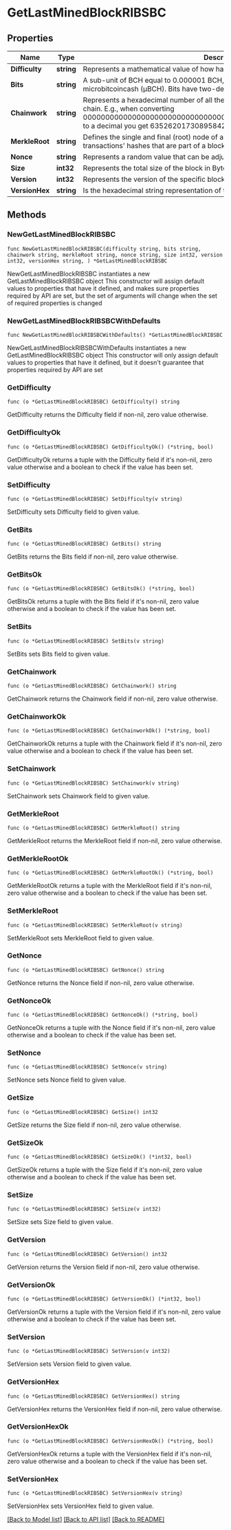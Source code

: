 # GetLastMinedBlockRIBSBC

## Properties

Name | Type | Description | Notes
------------ | ------------- | ------------- | -------------
**Difficulty** | **string** | Represents a mathematical value of how hard it is to find a valid hash for this block. | 
**Bits** | **string** | A sub-unit of BCH equal to 0.000001 BCH, or 100 Satoshi, and is the same as microbitcoincash (μBCH). Bits have two-decimal precision. | 
**Chainwork** | **string** | Represents a hexadecimal number of all the hashes necessary to produce the current chain. E.g., when converting 0000000000000000000000000000000000000000000086859f7a841475b236fd to a decimal you get 635262017308958427068157 hashes, or 635262 exahashes. | 
**MerkleRoot** | **string** | Defines the single and final (root) node of a Merkle tree. It is the combined hash of all transactions&#39; hashes that are part of a blockchain block. | 
**Nonce** | **string** | Represents a random value that can be adjusted to satisfy the proof of work | 
**Size** | **int32** | Represents the total size of the block in Bytes. | 
**Version** | **int32** | Represents the version of the specific block on the blockchain. | 
**VersionHex** | **string** | Is the hexadecimal string representation of the block&#39;s version. | 

## Methods

### NewGetLastMinedBlockRIBSBC

`func NewGetLastMinedBlockRIBSBC(difficulty string, bits string, chainwork string, merkleRoot string, nonce string, size int32, version int32, versionHex string, ) *GetLastMinedBlockRIBSBC`

NewGetLastMinedBlockRIBSBC instantiates a new GetLastMinedBlockRIBSBC object
This constructor will assign default values to properties that have it defined,
and makes sure properties required by API are set, but the set of arguments
will change when the set of required properties is changed

### NewGetLastMinedBlockRIBSBCWithDefaults

`func NewGetLastMinedBlockRIBSBCWithDefaults() *GetLastMinedBlockRIBSBC`

NewGetLastMinedBlockRIBSBCWithDefaults instantiates a new GetLastMinedBlockRIBSBC object
This constructor will only assign default values to properties that have it defined,
but it doesn't guarantee that properties required by API are set

### GetDifficulty

`func (o *GetLastMinedBlockRIBSBC) GetDifficulty() string`

GetDifficulty returns the Difficulty field if non-nil, zero value otherwise.

### GetDifficultyOk

`func (o *GetLastMinedBlockRIBSBC) GetDifficultyOk() (*string, bool)`

GetDifficultyOk returns a tuple with the Difficulty field if it's non-nil, zero value otherwise
and a boolean to check if the value has been set.

### SetDifficulty

`func (o *GetLastMinedBlockRIBSBC) SetDifficulty(v string)`

SetDifficulty sets Difficulty field to given value.


### GetBits

`func (o *GetLastMinedBlockRIBSBC) GetBits() string`

GetBits returns the Bits field if non-nil, zero value otherwise.

### GetBitsOk

`func (o *GetLastMinedBlockRIBSBC) GetBitsOk() (*string, bool)`

GetBitsOk returns a tuple with the Bits field if it's non-nil, zero value otherwise
and a boolean to check if the value has been set.

### SetBits

`func (o *GetLastMinedBlockRIBSBC) SetBits(v string)`

SetBits sets Bits field to given value.


### GetChainwork

`func (o *GetLastMinedBlockRIBSBC) GetChainwork() string`

GetChainwork returns the Chainwork field if non-nil, zero value otherwise.

### GetChainworkOk

`func (o *GetLastMinedBlockRIBSBC) GetChainworkOk() (*string, bool)`

GetChainworkOk returns a tuple with the Chainwork field if it's non-nil, zero value otherwise
and a boolean to check if the value has been set.

### SetChainwork

`func (o *GetLastMinedBlockRIBSBC) SetChainwork(v string)`

SetChainwork sets Chainwork field to given value.


### GetMerkleRoot

`func (o *GetLastMinedBlockRIBSBC) GetMerkleRoot() string`

GetMerkleRoot returns the MerkleRoot field if non-nil, zero value otherwise.

### GetMerkleRootOk

`func (o *GetLastMinedBlockRIBSBC) GetMerkleRootOk() (*string, bool)`

GetMerkleRootOk returns a tuple with the MerkleRoot field if it's non-nil, zero value otherwise
and a boolean to check if the value has been set.

### SetMerkleRoot

`func (o *GetLastMinedBlockRIBSBC) SetMerkleRoot(v string)`

SetMerkleRoot sets MerkleRoot field to given value.


### GetNonce

`func (o *GetLastMinedBlockRIBSBC) GetNonce() string`

GetNonce returns the Nonce field if non-nil, zero value otherwise.

### GetNonceOk

`func (o *GetLastMinedBlockRIBSBC) GetNonceOk() (*string, bool)`

GetNonceOk returns a tuple with the Nonce field if it's non-nil, zero value otherwise
and a boolean to check if the value has been set.

### SetNonce

`func (o *GetLastMinedBlockRIBSBC) SetNonce(v string)`

SetNonce sets Nonce field to given value.


### GetSize

`func (o *GetLastMinedBlockRIBSBC) GetSize() int32`

GetSize returns the Size field if non-nil, zero value otherwise.

### GetSizeOk

`func (o *GetLastMinedBlockRIBSBC) GetSizeOk() (*int32, bool)`

GetSizeOk returns a tuple with the Size field if it's non-nil, zero value otherwise
and a boolean to check if the value has been set.

### SetSize

`func (o *GetLastMinedBlockRIBSBC) SetSize(v int32)`

SetSize sets Size field to given value.


### GetVersion

`func (o *GetLastMinedBlockRIBSBC) GetVersion() int32`

GetVersion returns the Version field if non-nil, zero value otherwise.

### GetVersionOk

`func (o *GetLastMinedBlockRIBSBC) GetVersionOk() (*int32, bool)`

GetVersionOk returns a tuple with the Version field if it's non-nil, zero value otherwise
and a boolean to check if the value has been set.

### SetVersion

`func (o *GetLastMinedBlockRIBSBC) SetVersion(v int32)`

SetVersion sets Version field to given value.


### GetVersionHex

`func (o *GetLastMinedBlockRIBSBC) GetVersionHex() string`

GetVersionHex returns the VersionHex field if non-nil, zero value otherwise.

### GetVersionHexOk

`func (o *GetLastMinedBlockRIBSBC) GetVersionHexOk() (*string, bool)`

GetVersionHexOk returns a tuple with the VersionHex field if it's non-nil, zero value otherwise
and a boolean to check if the value has been set.

### SetVersionHex

`func (o *GetLastMinedBlockRIBSBC) SetVersionHex(v string)`

SetVersionHex sets VersionHex field to given value.



[[Back to Model list]](../README.md#documentation-for-models) [[Back to API list]](../README.md#documentation-for-api-endpoints) [[Back to README]](../README.md)


